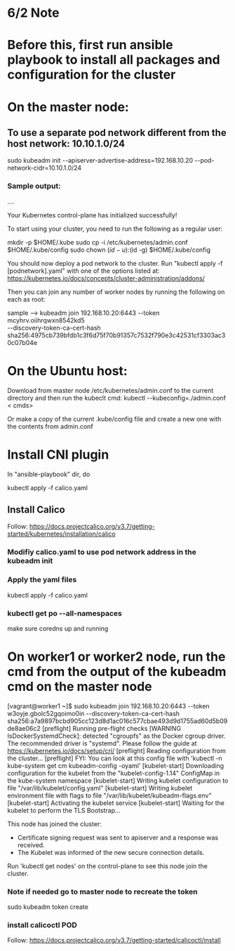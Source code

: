 

# 6/2 Note



# Before this, first run ansible playbook to install all packages and configuration for the cluster

# On the master node:

## To use a separate pod network different from the host network: 10.10.1.0/24
sudo kubeadm init --apiserver-advertise-address=192.168.10.20 --pod-network-cidr=10.10.1.0/24


### Sample output:
....

Your Kubernetes control-plane has initialized successfully!

To start using your cluster, you need to run the following as a regular user:

  mkdir -p $HOME/.kube
  sudo cp -i /etc/kubernetes/admin.conf $HOME/.kube/config
  sudo chown $(id -u):$(id -g) $HOME/.kube/config

You should now deploy a pod network to the cluster.
Run "kubectl apply -f [podnetwork].yaml" with one of the options listed at:
  https://kubernetes.io/docs/concepts/cluster-administration/addons/

Then you can join any number of worker nodes by running the following on each as root:


sample --> kubeadm join 192.168.10.20:6443 --token mcyhrv.oiihrqwxn8542kd5 \
    --discovery-token-ca-cert-hash sha256:4975cb739bfdb1c3f6d75f70b91357c7532f790e3c42531cf3303ac30c07b04e


# On the Ubuntu host:
Download from master node /etc/kubernetes/admin.conf to the current directory and then run the kubeclt cmd:
 kubectl --kubeconfig=./admin.conf  < cmds>

Or make a copy of the current .kube/config file and create a new one with the contents from admin.conf

# Install CNI plugin


In "ansible-playbook" dir, do 

   kubectl apply -f calico.yaml


## Install Calico

Follow: https://docs.projectcalico.org/v3.7/getting-started/kubernetes/installation/calico

### Modifiy calico.yaml to use pod network address in the kubeadm init

### Apply the yaml files

kubectl apply -f calico.yaml


### kubectl get po --all-namespaces
make sure coredns up and running


# On worker1 or worker2 node, run the cmd from the output of the kubeadm cmd on the master node

[vagrant@worker1 ~]$ sudo kubeadm join 192.168.10.20:6443 --token w3oyje.gbolc52gqoimo0in --discovery-token-ca-cert-hash sha256:a7a9897bcbd905cc123d8d1ac016c577cbae493d9d1755ad60d5b09de8ae06c2
[preflight] Running pre-flight checks
	[WARNING IsDockerSystemdCheck]: detected "cgroupfs" as the Docker cgroup driver. The recommended driver is "systemd". Please follow the guide at https://kubernetes.io/docs/setup/cri/
[preflight] Reading configuration from the cluster...
[preflight] FYI: You can look at this config file with 'kubectl -n kube-system get cm kubeadm-config -oyaml'
[kubelet-start] Downloading configuration for the kubelet from the "kubelet-config-1.14" ConfigMap in the kube-system namespace
[kubelet-start] Writing kubelet configuration to file "/var/lib/kubelet/config.yaml"
[kubelet-start] Writing kubelet environment file with flags to file "/var/lib/kubelet/kubeadm-flags.env"
[kubelet-start] Activating the kubelet service
[kubelet-start] Waiting for the kubelet to perform the TLS Bootstrap...

This node has joined the cluster:
* Certificate signing request was sent to apiserver and a response was received.
* The Kubelet was informed of the new secure connection details.

Run 'kubectl get nodes' on the control-plane to see this node join the cluster.



### Note if needed go to master node to recreate the token
sudo kubeadm token create


### install calicoctl POD

Follow: https://docs.projectcalico.org/v3.7/getting-started/calicoctl/install
